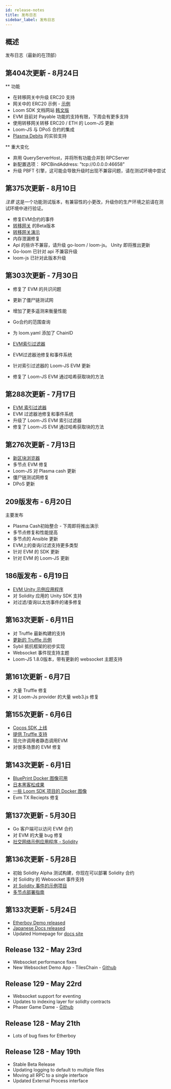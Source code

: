 ```yaml
---
id: release-notes
title: 发布日志
sidebar_label: 发布日志
---
```

## 概述

发布日志（最新的在顶部）

## 第404次更新 - 8月24日

** 功能

* 在转移网关中升级 ERC20 支持
* 网关中的 ERC20 示例 - [示例](https://github.com/loomnetwork/token-gateway-example)
* Loom SDK 文档网站 [ 韩文版 ](https://loomx.io/developers/ko/)
* EVM 目前对 Payable 功能的支持有限，下周会有更多支持 
* 使用转移网关转移 ERC20 / ETH 的 Loom-JS 更新 
* Loom-JS 与 DPoS 合约的集成 
* [Plasma Debits](https://github.com/loomnetwork/plasma-cash/pull/115) 的实验支持

** 重大变化

* 弃用 QueryServerHost，并将所有功能合并到 RPCServer
* 新配置选项： RPCBindAddress: "tcp://0.0.0.0:46658"
* 升级 PBFT 引擎，这可能会导致升级时出现不兼容问题，请在测试环境中尝试 

## 第375次更新 - 8月10日

*注意* 这是一个功能测试版本，有兼容性的小更改，升级你的生产环境之前请在测试环境中进行验证。

* 修复EVM合约的事件
* [转移网关](transfer-gateway.html) 的Beta版本
* [转移网关演示](https://github.com/loomnetwork/cards-gateway-example)
* 内存泄漏修复
* Api 的些许不兼容，请升级 go-loom / loom-js。 Unity 即将推出更新
* Go-loom 已针对 api 不兼容升级
* loom-js 已针对此版本升级 

## 第303次更新 - 7月30日

* 修复了 EVM 的共识问题 
* 更新了僵尸链测试网
* 增加了更多遥测来衡量性能
* Go合约的范围查询
* 为 loom.yaml 添加了 ChainID

* [EVM索引过滤器](https://loomx.io/developers/docs/en/web3js-event-filters.html)

* EVM过滤器池修复和事件系统
* 针对索引过滤器的 Loom-JS EVM 更新
* 修复了 Loom-JS EVM 通过哈希获取块的方法

## 第288次更新 - 7月17日

* [EVM 索引过滤器](https://loomx.io/developers/docs/en/web3js-event-filters.html)
* EVM 过滤器池修复和事件系统
* 升级了 Loom-JS EVM 索引过滤器
* 修复了 Loom-JS EVM 通过哈希获取块的方法

## 第276次更新 - 7月13日

* [新区块浏览器](block-explorer-tutorial.html)
* 多节点 EVM 修复 
* Loom-JS 对 Plasma cash 更新
* 僵尸链测试网修复
* DPoS 更新

## 209版发布 - 6月20日

主要发布

* Plasma Cash初始整合 - 下周即将推出演示
* 多节点修复和性能提高
* 多节点的 Ansible 更新
* EVM上的查询/过滤支持更多类型 
* 针对 EVM 的 SDK 更新 
* 针对 EVM 的 Loom-JS 更新

## 186版发布 - 6月19日

* [EVM Unity 示例应用程序](https://loomx.io/developers/docs/en/unity-sample-tiles-chain-evm.html)
* 对 Solidity 应用的 Unity SDK 支持
* 对过滤/查询以太坊事件的诸多修复

## 第163次更新 - 6月11日

* 对 Truffle 最新构建的支持
* [更新的 Truffle 示例](https://github.com/loomnetwork/loom-truffle-provider)
* Sybil 抵抗框架的初步实现
* Websocket 事件现支持主题 
* Loom-JS 1.8.0版本，带有更新的 websocket 主题支持

## 第161次更新 - 6月7日

* 大量 Truffle 修复
* 对 Loom-Js provider 的大量 web3.js 修复

## 第155次更新 - 6月6日

* [Cocos SDK 上线](cocos-sdk-quickstart.html)
* [提供 Truffle 支持](truffle-deploy.html)
* 现允许调用者静态调用EVM
* 对很多场景的 EVM 修复 

## 第143次更新 - 6月1日

* [BluePrint Docker 图像可用](docker-blueprint.html)
* [日本黑客松成果](https://medium.com/loom-network/highlights-from-the-first-loom-unity-sdk-hackathon-tokyo-edition-6ed723747c19)
* [一些 Loom SDK 项目的 Docker 图像](https://hub.docker.com/r/loomnetwork/)
* Evm TX Reciepts 修复 

## 第137次更新 - 5月30日

* Go 客户端可以访问 EVM 合约
* 对 EVM 的大量 bug 修复
* [社交网络示例应用程序 - Solidity](simple-social-network-example.html)

## 第136次更新 - 5月28日

* 初始 Solidity Alpha 测试构建，你现在可以部署 Solidity 合约
* 对 Solidity 的 Websocket 事件支持 
* [对 Solidity 事件的示例项目](phaser-sdk-demo-web3-websocket.html)
* [多节点部署指南](multi-node-deployment.html)

## 第133次更新 - 5月24日

* [Etherboy Demo released](https://loomx.io/developers/docs/en/etherboy-game.html)
* [Japanese Docs released](https://loomx.io/developers/ja)
* Updated Homepage for [docs site](https://loomx.io/developers/en/) 

## Release 132 - May 23rd

* Websocket performance fixes
* New Websocket Demo App - TilesChain - [Github](https://github.com/loomnetwork/tiles-chain) 

## Release 129 - May 22rd

* Websocket support for eventing
* Updates to indexing layer for solidty contracts
* Phaser Game Dame - [Github](https://github.com/loomnetwork/phaser-sdk-demo)

## Release 128 - May 21th

* Lots of bug fixes for Etherboy

## Release 128 - May 19th

* Stable Beta Release
* Updating logging to default to multiple files 
* Moving all RPC to a single interface
* Updated External Process interface